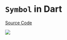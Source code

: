 # `Symbol` in Dart

[Source Code](../source/symbol-in-dart.dart)

![](../images/symbol-in-dart.jpg)
